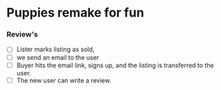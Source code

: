 # Puppies remake for fun

### Review's

- [ ] Lister marks listing as sold,
- [ ] we send an email to the user
- [ ] Buyer hits the email link, signs up, and the listing is transferred to the user.
- [ ] The new user can write a review.

